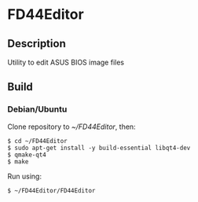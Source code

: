 # FD44Editor

## Description
Utility to edit ASUS BIOS image files

## Build

### Debian/Ubuntu

Clone repository to _~/FD44Editor_, then:

```
$ cd ~/FD44Editor
$ sudo apt-get install -y build-essential libqt4-dev
$ qmake-qt4
$ make
```

Run using:
```
$ ~/FD44Editor/FD44Editor
```
